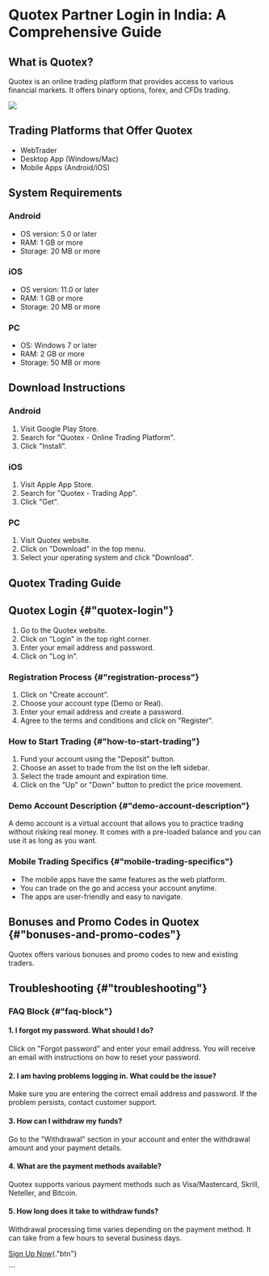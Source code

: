 # Quotex Partner Login in India: A Comprehensive Guide

## What is Quotex?

Quotex is an online trading platform that provides access to various
financial markets. It offers binary options, forex, and CFDs trading.

[![](https://static.quotex.io/files/3_en/300_250.jpg)](https://traff.sbs/brokerqxlid)

## Trading Platforms that Offer Quotex

-   WebTrader
-   Desktop App (Windows/Mac)
-   Mobile Apps (Android/iOS)

## System Requirements

### Android

-   OS version: 5.0 or later
-   RAM: 1 GB or more
-   Storage: 20 MB or more

### iOS

-   OS version: 11.0 or later
-   RAM: 1 GB or more
-   Storage: 20 MB or more

### PC

-   OS: Windows 7 or later
-   RAM: 2 GB or more
-   Storage: 50 MB or more

## Download Instructions

### Android

1.  Visit Google Play Store.
2.  Search for "Quotex - Online Trading Platform".
3.  Click "Install".

### iOS

1.  Visit Apple App Store.
2.  Search for "Quotex - Trading App".
3.  Click "Get".

### PC

1.  Visit Quotex website.
2.  Click on "Download" in the top menu.
3.  Select your operating system and click "Download".

## Quotex Trading Guide

## Quotex Login {#"quotex-login"}

1.  Go to the Quotex website.
2.  Click on "Login" in the top right corner.
3.  Enter your email address and password.
4.  Click on "Log in".

### Registration Process {#"registration-process"}

1.  Click on "Create account".
2.  Choose your account type (Demo or Real).
3.  Enter your email address and create a password.
4.  Agree to the terms and conditions and click on "Register".

### How to Start Trading {#"how-to-start-trading"}

1.  Fund your account using the "Deposit" button.
2.  Choose an asset to trade from the list on the left sidebar.
3.  Select the trade amount and expiration time.
4.  Click on the "Up" or "Down" button to predict the price
    movement.

### Demo Account Description {#"demo-account-description"}

A demo account is a virtual account that allows you to practice trading
without risking real money. It comes with a pre-loaded balance and you
can use it as long as you want.

### Mobile Trading Specifics {#"mobile-trading-specifics"}

-   The mobile apps have the same features as the web platform.
-   You can trade on the go and access your account anytime.
-   The apps are user-friendly and easy to navigate.

## Bonuses and Promo Codes in Quotex {#"bonuses-and-promo-codes"}

Quotex offers various bonuses and promo codes to new and existing
traders.

## Troubleshooting {#"troubleshooting"}

### FAQ Block {#"faq-block"}

#### 1. I forgot my password. What should I do?

Click on "Forgot password" and enter your email address. You will
receive an email with instructions on how to reset your password.

#### 2. I am having problems logging in. What could be the issue?

Make sure you are entering the correct email address and password. If
the problem persists, contact customer support.

#### 3. How can I withdraw my funds?

Go to the "Withdrawal" section in your account and enter the
withdrawal amount and your payment details.

#### 4. What are the payment methods available?

Quotex supports various payment methods such as Visa/Mastercard, Skrill,
Neteller, and Bitcoin.

#### 5. How long does it take to withdraw funds?

Withdrawal processing time varies depending on the payment method. It
can take from a few hours to several business days.

[Sign Up Now](\%22https://traff.sbs/brokerqxsignup\%22){."btn"}

\`\`\`

